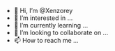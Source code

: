 - 👋 Hi, I’m @Xenzorey
- 👀 I’m interested in ...
- 🌱 I’m currently learning ...
- 💞️ I’m looking to collaborate on ...
- 📫 How to reach me ...

<!---
Xenzorey/Xenzorey is a ✨ special ✨ repository because its `README.md` (this file) appears on your GitHub profile.
You can click the Preview link to take a look at your changes.
--->
